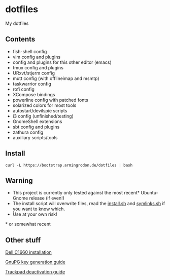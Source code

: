 # dotfiles
My dotfiles

## Contents
* fish-shell config
* vim config and plugins
* config and plugins for this other editor (emacs)
* tmux config and plugins
* URxvt/stjerm config
* mutt config (with offlineimap and msmtp)
* taskwarrior config
* rofi config
* XCompose bindings
* powerline config with patched fonts
* solarized colors for most tools
* autostart/devilspie scripts
* i3 config (unfinished/testing)
* GnomeShell extensions
* sbt config and plugins
* zathura config
* auxiliary scripts/tools

## Install
`curl -L https://bootstrap.armingrodon.de/dotfiles | bash`

## Warning
* This project is currently only tested against the most recent\* Ubuntu-Gnome release (if even!)
* The install script will overwrite files,
  read the [install.sh](install.sh) and
  [symlinks.sh](symlinks.sh) if you want to know which.
* Use at your own risk!

\* or somewhat recent

## Other stuff
[Dell C1660 installation](doc/Dell_C1660.md)

[GnuPG key generation guide](doc/gpg.md)

[Trackpad deactivation guide](doc/trackpad.md)
